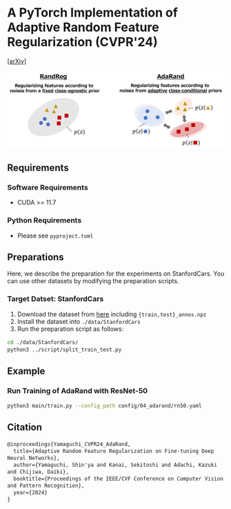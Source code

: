 # A PyTorch Implementation of Adaptive Random Feature Regularization (CVPR'24)
[[arXiv]](https://arxiv.org/abs/2403.10097)

![image](./asset/main_figure.png)

## Requirements
### Software Requirements
* CUDA >= 11.7
### Python Requirements
* Please see `pyproject.toml`

## Preparations
Here, we describe the preparation for the experiments on StanfordCars.
You can use other datasets by modifying the preparation scripts.
### Target Datset: StanfordCars
  1. Download the dataset from [here](https://ai.stanford.edu/~jkrause/cars/car_dataset.html) including `{train,test}_annos.npz`
  2. Install the dataset into `./data/StanfordCars`
  3. Run the preparation script as follows:
  ```sh
  cd ./data/StanfordCars/
  python3 ../script/split_train_test.py
  ```

## Example
### Run Training of AdaRand with ResNet-50

```sh
python3 main/train.py --config_path config/04_adarand/rn50.yaml
```

## Citation
```
@inproceedings{Yamaguchi_CVPR24_AdaRand,
  title={Adaptive Random Feature Regularization on Fine-tuning Deep Neural Networks},
  author={Yamaguchi, Shin'ya and Kanai, Sekitoshi and Adachi, Kazuki and Chijiwa, Daiki},
  booktitle={Proceedings of the IEEE/CVF Conference on Computer Vision and Pattern Recognition},
  year={2024}
}
```